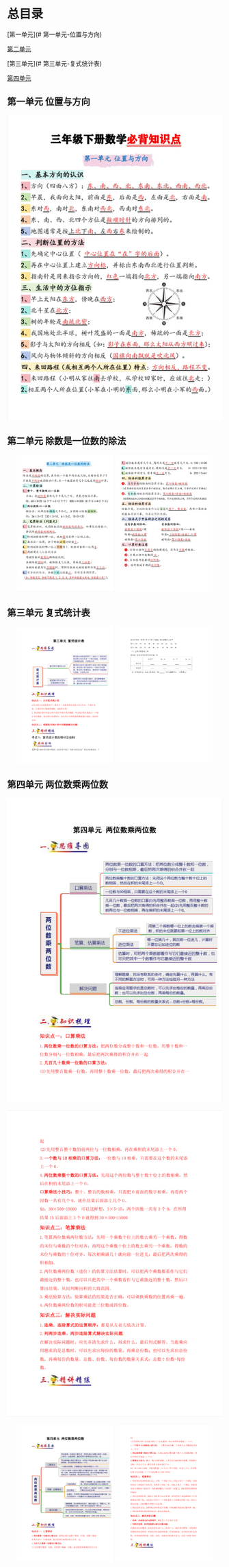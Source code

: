 # 总目录

[第一单元](# 第一单元-位置与方向)

[第二单元](#第二单元-除数是一位数的除法)

[第三单元](# 第三单元-复式统计表)

[第四单元](#第四单元-两位数乘两位数)

## 第一单元 位置与方向

![必背知识点](../../assets/配图/三下/位置与方向.png)

## 第二单元 除数是一位数的除法

<p align="center">
  <img src="../../assets/配图/三下/除数是一位数的除法1.png" alt="图1" width="45%" />
  <img src="../../assets/配图/三下/除数是一位数的除法2.png" alt="图2" width="45%" />
</p>

## 第三单元 复式统计表

<p align="center">
  <img src="../../assets/配图/三下/复式统计表1.png" alt="图1" width="45%" />
  <img src="../../assets/配图/三下/复式统计表2.png" alt="图2" width="45%" />
</p>

## 第四单元 两位数乘两位数

![知识梳理](../../assets/配图/三下/两位数乘两位数1.png)

![知识梳理](../../assets/配图/三下/两位数乘两位数2.png)

<p align="center">
  <img src="../../assets/配图/三下/两位数乘两位数1.png" alt="图1" width="45%" />
  <img src="../../assets/配图/三下/两位数乘两位数2.png" alt="图2" width="45%" />
</p>